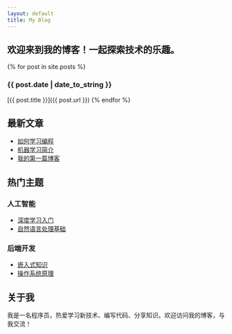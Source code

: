 ```yaml
---
layout: default
title: My Blog
---
```


## 欢迎来到我的博客！一起探索技术的乐趣。


{% for post in site.posts %}
### {{ post.date | date_to_string }}

[{{ post.title }}]({{ post.url }})
{% endfor %}



## 最新文章

- [如何学习编程](/blog/how-to-learn-programming.html)
- [机器学习简介](/blog/introduction-to-machine-learning.html)
- [我的第一篇博客](/blog/my-first-blog-post.html)

## 热门主题

### 人工智能

- [深度学习入门](/blog/introduction-to-deep-learning.html)
- [自然语言处理基础](/blog/nlp-basics.html)

### 后端开发

- [嵌入式知识](/blog/learning.html)
- [操作系统原理](/blog/os-tutorial.html)

## 关于我

我是一名程序员，热爱学习新技术、编写代码、分享知识。欢迎访问我的博客，与我交流！



